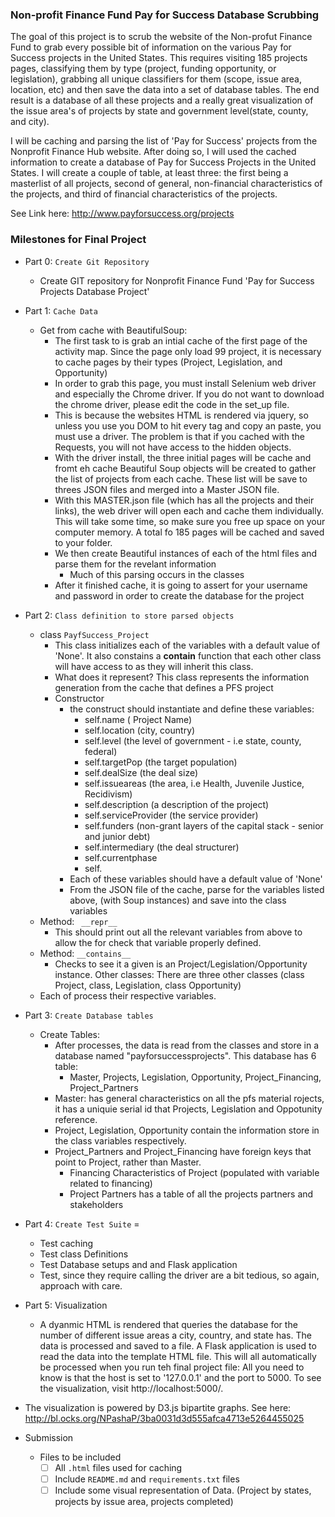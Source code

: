 ### Non-profit Finance Fund Pay for Success Database Scrubbing

The goal of this project is to scrub the website of the Non-profut Finance Fund to grab every possible bit of information on the various Pay for Success projects in the United States. This requires visiting 185 projects pages, classifying them by type (project, funding opportunity, or legislation), grabbing all unique classifiers for them (scope, issue area, location, etc) and then save the data into a set of database tables. The end result is a database of all these projects and a really great visualization of the issue area's of projects by state and government level(state, county, and city).

I will be caching and parsing the list of 'Pay for Success' projects from the Nonprofit Finance Hub website. After doing so, I will used the cached information to create a database of Pay for Success Projects in the United States. I will create a couple of table, at least three: the first being a masterlist of all projects, second of general, non-financial characteristics of the projects, and third of financial characteristics of the projects.

See Link here: http://www.payforsuccess.org/projects

### Milestones for Final Project

- Part 0: `Create Git Repository`
    - Create GIT repository for Nonprofit Finance Fund 'Pay for Success Projects Database Project'

- Part 1: `Cache Data`
    - Get from cache with BeautifulSoup:
        - The first task to is grab an intial cache of the first page of the activity map. Since the page only load 99 project, it is necessary to cache pages by their types (Project, Legislation, and Opportunity)
        - In order to grab this page, you must install Selenium web driver and especially the Chrome driver. If you do not want to download the chrome driver, please edit the code in the set_up file.
        - This is because the websites HTML is rendered via jquery, so unless you use you DOM to hit every tag and copy an paste, you must use a driver. The problem is that if you cached with the Requests, you will not have access to the hidden objects.
        - With the driver install, the three initial pages will be cache and fromt eh cache Beautiful Soup objects will be created to gather the list of projects from each cache. These list will be save to threes JSON files and merged into a Master JSON file.
        - With this MASTER.json file (which has all the projects and their links), the web driver will open each and cache them individually. This will take some time, so make sure you free up space on your computer memory. A total fo 185 pages will be cached and saved to your folder.
        - We then create Beautiful instances of each of the html files and parse them for the revelant information
          - Much of this parsing occurs in the classes
        - After it finished cache, it is going to assert for your username and password in order to create the database for the project

- Part 2: `Class definition to store parsed objects`
    - class `PayfSuccess_Project`
        - This class initializes each of the variables with a default value of 'None'. It also constains a __contain__ function that each other class will have access to as they will inherit this class.
        - What does it represent? This class represents the information generation from the cache that defines a PFS project
        - Constructor
            - the construct should instantiate and define these variables:
              - self.name ( Project Name)
              - self.location (city, country)
              - self.level (the level of government - i.e state, county, federal)
              - self.targetPop (the target population)
              - self.dealSize (the deal size)
              - self.issueareas (the area, i.e Health, Juvenile Justice, Recidivism)
              - self.description (a description of the project)
              - self.serviceProvider (the service provider)
              - self.funders (non-grant layers of the capital stack - senior and junior debt)
              - self.intermediary (the deal structurer)
              - self.currentphase
              - self.
            - Each of these variables should have a default value of 'None'
            - From the JSON file of the cache, parse for the variables listed above, (with Soup instances) and save into the class variables
    - Method: ` __repr__`
        - This should print out all the relevant variables from above to allow the for check that variable properly defined.
    - Method: `__contains__`
        - Checks to see it a given is an Project/Legislation/Opportunity instance.
Other classes: There are three other classes (class Project, class, Legislation, class Opportunity)
    - Each of process their respective variables.  

- Part 3: `Create Database tables`
    - Create Tables:
        - After processes, the data is read from the classes and store in a database named "payforsuccessprojects". This database has 6 table:
           - Master, Projects, Legislation, Opportunity, Project_Financing, Project_Partners
        - Master: has general characteristics on all the pfs material rojects, it has a uniquie serial id that Projects, Legislation and Oppotunity reference.
        - Project, Legislation, Opportunity contain the information store in the class variables respectively.
        - Project_Partners and Project_Financing have foreign keys that point to Project, rather than Master.
            - Financing Characteristics of Project (populated with variable related to financing)
            - Project Partners has a table of all the projects partners and stakeholders

- Part 4: `Create Test Suite` =
    -  Test caching
    -  Test class Definitions
    -  Test Database setups and and Flask application
    - Test, since they require calling the driver are a bit tedious, so again, approach with care.

- Part 5: Visualization
    - A dyanmic HTML is rendered that queries the database for the number of different issue areas a city, country, and state has. The data is processed and saved to a file. A Flask application is used to read the data into the template HTML file. This will all automatically be processed when you run teh final project file: All you need to know is that the host is set to '127.0.0.1' and the port to 5000. To see the visualization, visit http://localhost:5000/.
- The visualization is powered by D3.js bipartite graphs. See here: http://bl.ocks.org/NPashaP/3ba0031d3d555afca4713e5264455025

- Submission
    - Files to be included
        - [ ] All `.html` files used for caching
        - [ ] Include `README.md` and `requirements.txt` files
        - [ ] Include some visual representation of Data. (Project by states, projects by issue area, projects completed)
